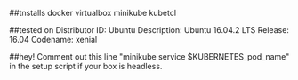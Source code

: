 ##tnstalls
docker
virtualbox
minikube
kubetcl

##tested on
Distributor ID:	Ubuntu
Description:	Ubuntu 16.04.2 LTS
Release:	16.04
Codename:	xenial

##hey!
Comment out this line "minikube service $KUBERNETES_pod_name" in the setup script if your box is headless.
